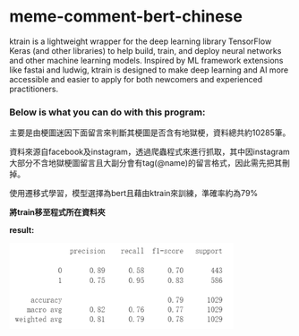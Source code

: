 # meme-comment-bert-chinese

ktrain is a lightweight wrapper for the deep learning library TensorFlow Keras (and other libraries) to help build, train, and deploy neural networks and other machine learning models. Inspired by ML framework extensions like fastai and ludwig, 
ktrain is designed to make deep learning and AI more accessible and easier to apply for both newcomers and experienced practitioners.

### Below is what you can do with this program:

主要是由梗圖迷因下面留言來判斷其梗圖是否含有地獄梗，資料總共約10285筆。

資料來源自facebook及instagram，透過爬蟲程式來進行抓取，其中因instagram大部分不含地獄梗圖留言且大副分會有tag(@name)的留言格式，因此需先把其刪掉。


使用遷移式學習，模型選擇為bert且藉由ktrain來訓練，準確率約為79%

**將train移至程式所在資料夾**

**result:**

<img src="https://github.com/gino79445/meme-comment-bert-chinese/blob/main/result.png?raw=true" style="width:400px" />




